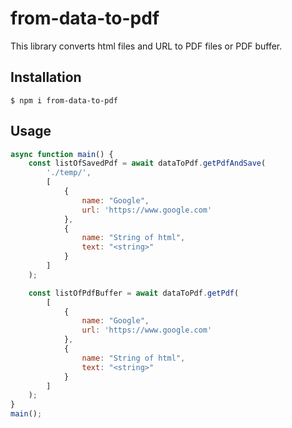 # from-data-to-pdf
This library converts html files and URL to PDF files or PDF buffer.

## Installation
```$ npm i from-data-to-pdf```

## Usage
```js
async function main() {
    const listOfSavedPdf = await dataToPdf.getPdfAndSave(
        './temp/', 
        [
            {
                name: "Google",
                url: 'https://www.google.com'
            },
            {
                name: "String of html",
                text: "<string>"
            }
        ]
    );

    const listOfPdfBuffer = await dataToPdf.getPdf(
        [
            {
                name: "Google",
                url: 'https://www.google.com'
            },
            {
                name: "String of html",
                text: "<string>"
            }
        ]
    );
}
main();
```